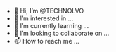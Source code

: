 - 👋 Hi, I’m @TECHNOLVO
- 👀 I’m interested in ...
- 🌱 I’m currently learning ...
- 💞️ I’m looking to collaborate on ...
- 📫 How to reach me ...

<!---
TECHNOLVO/TECHNOLVO is a ✨ special ✨ repository because its `README.md` (this file) appears on your GitHub profile.
You can click the Preview link to take a look at your changes.
--->
